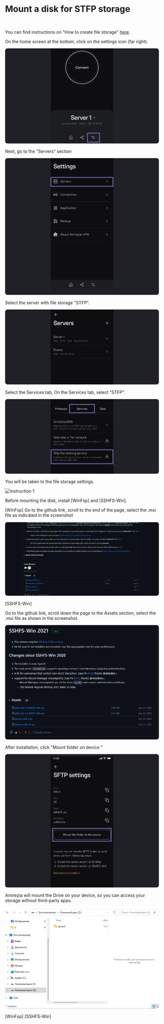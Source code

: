 #  Mount a disk for STFP storage 
&nbsp;

You can find instructions on "How to create file storage" [here].


On the home screen at the bottom, click on the settings icon (far right).

![instruction 1](https://raw.githubusercontent.com/amnezia-vpn/amnezia.org-content/master/docs/en/instructions/25_stfp_mount_disk/img/stftpmd_en_1.png)

Next, go to the "Servers" section

![instruction 1](https://raw.githubusercontent.com/amnezia-vpn/amnezia.org-content/master/docs/en/instructions/25_stfp_mount_disk/img/stftpmd_en_2.png)

Select the server with file storage "STFP".

![instruction 1](https://raw.githubusercontent.com/amnezia-vpn/amnezia.org-content/master/docs/en/instructions/25_stfp_mount_disk/img/stftpmd_en_3.png)


Select the Services tab, 
On the Services tab, select "STFP".

![instruction 1](https://raw.githubusercontent.com/amnezia-vpn/amnezia.org-content/master/docs/en/instructions/25_stfp_mount_disk/img/stftpmd_en_4.png)


You will be taken to the file storage settings.

![instruction 1](https://raw.githubusercontent.com/amnezia-vpn/amnezia.org-content/master/docs/en/instructions/25_stfp_mount_diskp/img/stftpmd_en_5.png)

Before mounting the disk, install [WinFsp] and [SSHFS-Win].

[WinFsp] 
Go to the github link, scroll to the end of the page, select the .msi file as indicated in the screenshot


![instruction 1](https://raw.githubusercontent.com/amnezia-vpn/amnezia.org-content/master/docs/en/instructions/25_stfp_mount_disk/img/stftpmd_en_6.png)

[SSHFS-Win] 

Go to the github link, scroll down the page to the Assets section, select the .msi file as shown in the screenshot.

![instruction 1](https://raw.githubusercontent.com/amnezia-vpn/amnezia.org-content/master/docs/en/instructions/25_stfp_mount_disk/img/stftpmd_en_7.png)

After installation, click "Mount folder on device "

![instruction 1](https://raw.githubusercontent.com/amnezia-vpn/amnezia.org-content/master/docs/en/instructions/25_stfp_mount_disk/img/stftpmd_en_8.png)

Amnezia will mount the Drive on your device, so you can access your storage without third-party apps.

![instruction 1](https://raw.githubusercontent.com/amnezia-vpn/amnezia.org-content/master/docs/en/instructions/25_stfp_mount_disk/img/stftpmd_en_9.png)


[amnezia-site-ext-link]: https://amnezia-web-nx1r.vercel.app
[about-int-link]: /about
[here]: https://codex.wordpress.org/ 
[WinFsp] 
[SSHFS-Win] 

